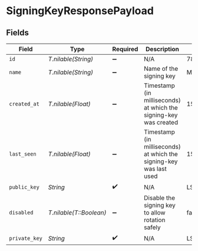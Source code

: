 # SigningKeyResponsePayload


## Fields

| Field                                                                                                                                                                                                                                                                                                                                | Type                                                                                                                                                                                                                                                                                                                                 | Required                                                                                                                                                                                                                                                                                                                             | Description                                                                                                                                                                                                                                                                                                                          | Example                                                                                                                                                                                                                                                                                                                              |
| ------------------------------------------------------------------------------------------------------------------------------------------------------------------------------------------------------------------------------------------------------------------------------------------------------------------------------------ | ------------------------------------------------------------------------------------------------------------------------------------------------------------------------------------------------------------------------------------------------------------------------------------------------------------------------------------ | ------------------------------------------------------------------------------------------------------------------------------------------------------------------------------------------------------------------------------------------------------------------------------------------------------------------------------------ | ------------------------------------------------------------------------------------------------------------------------------------------------------------------------------------------------------------------------------------------------------------------------------------------------------------------------------------ | ------------------------------------------------------------------------------------------------------------------------------------------------------------------------------------------------------------------------------------------------------------------------------------------------------------------------------------ |
| `id`                                                                                                                                                                                                                                                                                                                                 | *T.nilable(String)*                                                                                                                                                                                                                                                                                                                  | :heavy_minus_sign:                                                                                                                                                                                                                                                                                                                   | N/A                                                                                                                                                                                                                                                                                                                                  | 78df0075-b5f3-4683-a618-1086faca35dc                                                                                                                                                                                                                                                                                                 |
| `name`                                                                                                                                                                                                                                                                                                                               | *T.nilable(String)*                                                                                                                                                                                                                                                                                                                  | :heavy_minus_sign:                                                                                                                                                                                                                                                                                                                   | Name of the signing key                                                                                                                                                                                                                                                                                                              | My signing key                                                                                                                                                                                                                                                                                                                       |
| `created_at`                                                                                                                                                                                                                                                                                                                         | *T.nilable(Float)*                                                                                                                                                                                                                                                                                                                   | :heavy_minus_sign:                                                                                                                                                                                                                                                                                                                   | Timestamp (in milliseconds) at which the signing-key was created                                                                                                                                                                                                                                                                     | 1587667174725                                                                                                                                                                                                                                                                                                                        |
| `last_seen`                                                                                                                                                                                                                                                                                                                          | *T.nilable(Float)*                                                                                                                                                                                                                                                                                                                   | :heavy_minus_sign:                                                                                                                                                                                                                                                                                                                   | Timestamp (in milliseconds) at which the signing-key was last used                                                                                                                                                                                                                                                                   | 1587667174725                                                                                                                                                                                                                                                                                                                        |
| `public_key`                                                                                                                                                                                                                                                                                                                         | *String*                                                                                                                                                                                                                                                                                                                             | :heavy_check_mark:                                                                                                                                                                                                                                                                                                                   | N/A                                                                                                                                                                                                                                                                                                                                  | LS0tLS1CRUdJTiBQUklWQVRFIBtFWS0tLS0tCk1JR0hBZ0VBTUJNR0J5cUdTTTQ5QWdFR0NDcUdTTTQ5QXdFSEJHMHdhd0lCQVFRZ1RDRzhRWDZKdkR0eC95ZDMKdlpkUHJKR25LcjhiWHRsdXNIL2FOYW5XdHEraFJBTkNBQVE0QnZ6ODI2L2lDaXV1U0NiZVkwc3FmOXljYWh0OApDRFYyUFF2bDFVM1FLSVRBcWRpaktLa0FSUFVkcWRrYWZzR21PMzBDeElPaDBLNWJSQW5XQzd4KwotLS0tLUVORCBQUklWQVRFIEtFWS0tLS0tCg== |
| `disabled`                                                                                                                                                                                                                                                                                                                           | *T.nilable(T::Boolean)*                                                                                                                                                                                                                                                                                                              | :heavy_minus_sign:                                                                                                                                                                                                                                                                                                                   | Disable the signing key to allow rotation safely                                                                                                                                                                                                                                                                                     | false                                                                                                                                                                                                                                                                                                                                |
| `private_key`                                                                                                                                                                                                                                                                                                                        | *String*                                                                                                                                                                                                                                                                                                                             | :heavy_check_mark:                                                                                                                                                                                                                                                                                                                   | N/A                                                                                                                                                                                                                                                                                                                                  | LS0tLS1CRUdJTiBQUklWQVRFIBtFWS0tLS0tCk1JR0hBZ0VBTUJNR0J5cUdTTTQ5QWdFR0NDcUdTTTQ5QXdFSEJHMHdhd0lCQVFRZ1RDRzhRWDZKdkR0eC95ZDMKdlpkUHJKR25LcjhiWHRsdXNIL2FOYW5XdHEraFJBTkNBQVE0QnZ6ODI2L2lDaXV1U0NiZVkwc3FmOXljYWh0OApDRFYyUFF2bDFVM1FLSVRBcWRpaktLa0FSUFVkcWRrYWZzR21PMzBDeElPaDBLNWJSQW5XQzd4KwotLS0tLUVORCBQUklWQVRFIEtFWS0tLS0tCg== |